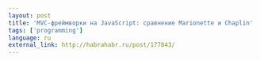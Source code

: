 ```yaml
---
layout: post
title: 'MVC-фреймворки на JavaScript: сравнение Marionette и Chaplin'
tags: ['programming']
language: ru
external_link: http://habrahabr.ru/post/177843/
---
```

